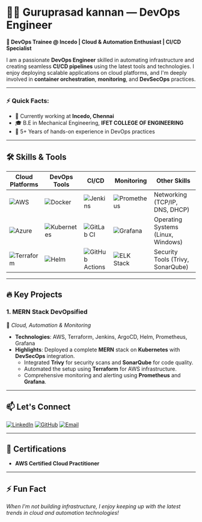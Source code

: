 # 👨‍💻 Guruprasad kannan — DevOps Engineer 

**🚀 DevOps Trainee @ Incedo | Cloud & Automation Enthusiast | CI/CD Specialist**

I am a passionate **DevOps Engineer** skilled in automating infrastructure and creating seamless **CI/CD pipelines** using the latest tools and technologies. I enjoy deploying scalable applications on cloud platforms, and I'm deeply involved in **container orchestration**, **monitoring**, and **DevSecOps** practices.

---

### ⚡ Quick Facts:
- 🏢 Currently working at **Incedo, Chennai**
- 🎓 B.E  in Mechanical Engineering, **IFET COLLEGE OF ENGINEERING**
- 🌟 5+ Years of hands-on experience in DevOps practices

---

## 🛠️ Skills & Tools

| **Cloud Platforms** | **DevOps Tools** | **CI/CD** | **Monitoring** | **Other Skills** |
|--------------------|------------------|-----------|----------------|------------------|
| ![AWS](https://img.shields.io/badge/AWS-232F3E?style=for-the-badge&logo=amazon-aws&logoColor=white) | ![Docker](https://img.shields.io/badge/Docker-2496ED?style=for-the-badge&logo=docker&logoColor=white) | ![Jenkins](https://img.shields.io/badge/Jenkins-D24939?style=for-the-badge&logo=jenkins&logoColor=white) | ![Prometheus](https://img.shields.io/badge/Prometheus-E6522C?style=for-the-badge&logo=prometheus&logoColor=white) | Networking (TCP/IP, DNS, DHCP) |
| ![Azure](https://img.shields.io/badge/Azure-0078D4?style=for-the-badge&logo=microsoft-azure&logoColor=white) | ![Kubernetes](https://img.shields.io/badge/Kubernetes-326CE5?style=for-the-badge&logo=kubernetes&logoColor=white) | ![GitLab CI](https://img.shields.io/badge/GitLab_CI-330F63?style=for-the-badge&logo=gitlab&logoColor=white) | ![Grafana](https://img.shields.io/badge/Grafana-F46800?style=for-the-badge&logo=grafana&logoColor=white) | Operating Systems (Linux, Windows) |
| ![Terraform](https://img.shields.io/badge/Terraform-7B42BC?style=for-the-badge&logo=terraform&logoColor=white) | ![Helm](https://img.shields.io/badge/Helm-0F1689?style=for-the-badge&logo=helm&logoColor=white) | ![GitHub Actions](https://img.shields.io/badge/GitHub_Actions-2088FF?style=for-the-badge&logo=github-actions&logoColor=white) | ![ELK Stack](https://img.shields.io/badge/ELK-005571?style=for-the-badge&logo=elastic&logoColor=white) | Security Tools (Trivy, SonarQube) |

---

## 🔥 Key Projects

### 1. **MERN Stack DevOpsified**
🚀 *Cloud, Automation & Monitoring*  
- **Technologies**: AWS, Terraform, Jenkins, ArgoCD, Helm, Prometheus, Grafana
- **Highlights**: Deployed a complete **MERN** stack on **Kubernetes** with **DevSecOps** integration.
  - Integrated **Trivy** for security scans and **SonarQube** for code quality.
  - Automated the setup using **Terraform** for AWS infrastructure.
  - Comprehensive monitoring and alerting using **Prometheus** and **Grafana**.

---

## 📫 Let's Connect

[![LinkedIn](https://img.shields.io/badge/LinkedIn-0A66C2?style=for-the-badge&logo=linkedin&logoColor=white)](https://www.linkedin.com/in/vaidhiyanathan-r)
[![GitHub](https://img.shields.io/badge/GitHub-181717?style=for-the-badge&logo=github&logoColor=white)](https://github.com/Vaidhiyanathan/devops)
[![Email](https://img.shields.io/badge/Email-EA4335?style=for-the-badge&logo=gmail&logoColor=white)](mailto:vaidhi.r03@gmail.com)

---

## 🎯 Certifications
- **AWS Certified Cloud Practitioner**

---

## ⚡ Fun Fact
*When I'm not building infrastructure, I enjoy keeping up with the latest trends in cloud and automation technologies!*
